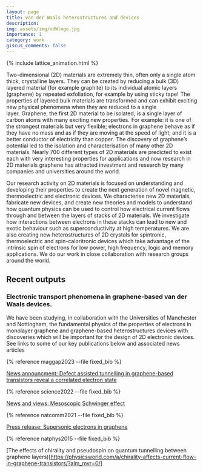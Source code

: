 ```yaml
---
layout: page
title: van der Waals heterostructures and devices
description: 
img: assets/img/vdWlogo.jpg
importance: 1
category: work
giscus_comments: false
---
```


{% include lattice_animation.html %}

Two-dimensional (2D) materials are extremely thin, often only a single atom thick, crystalline layers.  They can be created by reducing a bulk (3D) layered material (for example graphite) to its individual atomic layers (graphene) by repeated exfoliation, for example by using sticky tape!  The properties of layered bulk materials are transformed and can exhibit exciting new physical phenomena when they are reduced to a single layer.  Graphene, the first 2D material to be isolated, is a single layer of carbon atoms with many exciting new properties.  For example: it is one of the strongest materials but very flexible; electrons in graphene behave as if they have no mass and as if they are moving at the speed of light; and it is a better conductor of electricity than copper.  The discovery of graphene’s potential led to the isolation and characterisation of many other 2D materials. Nearly 700 different types of 2D materials are predicted to exist each with very interesting properties for applications and now research in 2D materials graphene has attracted investment and research by many companies and universities around the world.

Our research activity on 2D materials is focused on understanding and developing their properties to create the next generation of novel magnetic, thermoelectric and electronic devices. We characterise new 2D materials, fabricate new devices, and create new theories and models to understand how quantum physics can be used to control how electrical current flows through and between the layers of stacks of 2D materials. We investigate how interactions between electrons in these stacks can lead to new and exotic behaviour such as superconductivity at high temperatures. We are also creating new heterostructures of 2D crystals for spintronic, thermoelectric and spin-caloritronic devices which take advantage of the intrinsic spin of electrons for low power, high frequency, logic and memory applications. We do our work in close collaboration with research groups around the world. 

## Recent outputs

### Electronic transport phenomena in graphene-based van der Waals devices.  

We have been studying, in collaboration with the Universities of Manchester and Nottingham, the fundamental physics of the properties of electrons in monolayer graphene and graphene-based heterostructures devices with discoveries which will be important for the design of 2D electronic devices.  See links to some of our key publications below and associated news articles

{% reference maggap2023 --file fixed_bib %}

[News announcment: Defect assisted tunnelling in graphene-based transistors reveal a correlated electron state](/maggap/)

{% reference science2022 --file fixed_bib %}

[News and views:  Mesoscopic Schwinger effect](https://www.nature.com/articles/s41567-023-02019-1)

{% reference natcomm2021 --file fixed_bib %} 

[Press release: Supersonic electrons in graphene](https://www.lboro.ac.uk/departments/physics/news/2021/graphene-research/)

{% reference natphys2015 --file fixed_bib %}

[The effects of chirality and pseudospin on quantum tunnelling between graphene layers)[https://physicsworld.com/a/chirality-affects-current-flow-in-graphene-transistors/?alm_mvr=0/]


